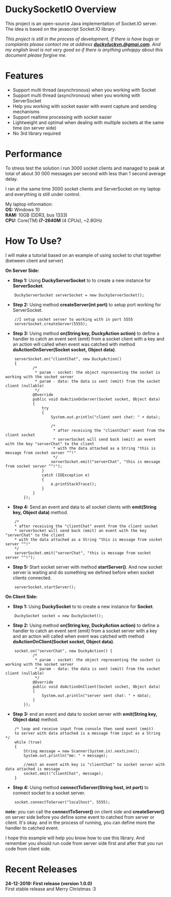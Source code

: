 # DuckySocketIO Overview
This project is an open-source Java implementation of Socket.IO server. The idea is based on the javascript Socket.IO library.

_This project is still in the process of development, if there is have bugs or complaints please contact me at address **duckyluckvn.@gmai.com**. And my english level is not very good so if there is anything unhappy about this document please forgive me._

# Features

* Support multi thread (asynchronous) when you working with Socket
* Support multi thread (asynchronous) when you working with ServerSocket
* Help you working with socket easier with event capture and sending mechanisms
* Support realtime processing with socket easier
* Lightweight and optimal when dealing with multiple sockets at the same time (on server side)
* No 3rd library required

# Performance
To stress test the solution i run 3000 socket clients and managed to peak at total of about 30 000 messages per second with less than 1 second average delay.

I ran at the same time 3000 socket clients and ServerSocket on my laptop and everything is still under control.

My laptop information:\
**OS:** Windows 10\
**RAM:** 10GB (DDR3, bus 1333)\
**CPU:** Core(TM) **i7-2640M** (4 CPUs), ~2.8GHz

# How To Use?
I will make a tutorial based on an example of using socket to chat together (between client and server)

**On Server Side:** 
* **Step 1:** Using **DuckyServerSocket** to to create a new instance for **ServerSocket**.
```
	DuckyServerSocket serverSocket = new DuckyServerSocket();
```
* **Step 2:** Using method **createServer(int port)** to setup port working for ServerSocket.
```
	//I setup socket server to working with in port 5555
	serverSocket.createServer(5555);
```
* **Step 3:** Using method **on(String key, DuckyAction action)** to define a handler to catch an event sent (emit) from a socket client with a key and an action will called when event was catched with method **doActionOnServer(Socket socket, Object data)**.

```
	serverSocket.on("clientChat", new DuckyAction() 
    {
			/*
			 * param - socket: the object representing the socket is working with the socket server
			 * param - data: the data is sent (emit) from the socket client (nullable)
			 */
			@Override
			public void doActionOnServer(Socket socket, Object data)
			{
				try 
				{
                	System.out.println("client sent chat: " + data);
                    
					/*
					 * after receiving the "clientChat" event from the client socket
					 * serverSocket will send back (emit) an event with the key "serverChat" to the client
					 * with the data attached as a String "this is message from socket server ^^!"
					 */
					serverSocket.emit("serverChat", "this is message from socket server ^^!");
				} 
				catch (IOException e) 
				{
					e.printStackTrace();
				}
			}
		});
```

* **Step 4:** Send an event and data to all socket clients with **emit(String key, Object data)** method.
```
	/*
    * after receiving the "clientChat" event from the client socket
    * serverSocket will send back (emit) an event with the key "serverChat" to the client
    * with the data attached as a String "this is message from socket server ^^!"
    */
    serverSocket.emit("serverChat", "this is message from socket server ^^!");
```
* **Step 5:** Start socket server with method **startServer()**. And now socket server is waiting and do something we defined before when socket clients connected.

```
	serverSocket.startServer();
```


**On Client Side:** 
* **Step 1:** Using **DuckySocket** to to create a new instance for **Socket**.
```
	DuckySocket socket = new DuckySocket();
```


* **Step 2:** Using method **on(String key, DuckyAction action)** to define a handler to catch an event sent (emit) from a socket server with a key and an action will called when event was catched with method **doActionOnClient(Socket socket, Object data)**.
```
	socket.on("serverChat", new DuckyAction() {
			/*
			 * param - socket: the object representing the socket is working with the socket server
			 * param - data: the data is sent (emit) from the socket client (nullable)
			 */
			@Override
			public void doActionOnClient(Socket socket, Object data) 
			{
				System.out.println("server sent chat: " + data);
			}
		});
```
* **Step 3:** end an event and data to socket server with **emit(String key, Object data)** method.
```
	/* loop and receive input from console then send event (emit) 
    to server with data attached is a message from input as a String */
	while (true) 
	{
		String message = new Scanner(System.in).nextLine();
		System.out.println("me: " + message);
			
		//emit an event with key is "clientChat" to socket server with data attached is message
		socket.emit("clientChat", message);
	}
```

* **Step 4:** Using method **connectToServer(String host, int port)** to connect socket to a socket server.
```
	socket.connectToServer("localhost", 5555);
```

**note:** you can call the **connectToServer()** on client side and **createServer()** on server side before you define some event to catched from server or client. It's okay. and in the process of running, you can define more the handler to catched event.

I hope this example will help you know how to use this library. And remember you should run code from server side first and after that you run code from client side.

# Recent Releases
**24-12-2019: First release (version 1.0.0)** \
First stable release and Merry Christmas :3